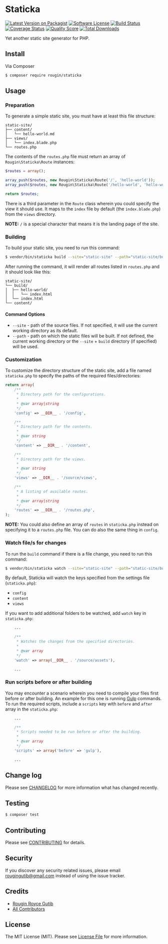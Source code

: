 # Staticka

[![Latest Version on Packagist][ico-version]][link-packagist]
[![Software License][ico-license]](LICENSE.md)
[![Build Status][ico-travis]][link-travis]
[![Coverage Status][ico-scrutinizer]][link-scrutinizer]
[![Quality Score][ico-code-quality]][link-code-quality]
[![Total Downloads][ico-downloads]][link-downloads]

Yet another static site generator for PHP.

## Install

Via Composer

``` bash
$ composer require rougin/staticka
```

## Usage

### Preparation

To generate a simple static site, you must have at least this file structure:

```
static-site/
├── content/
│   └── hello-world.md
├── views/
│   └── index.blade.php
└── routes.php
```

The contents of the `routes.php` file must return an array of `Rougin\Staticka\Route` instances:

``` php
$routes = array();

array_push($routes, new Rougin\Staticka\Route('/', 'hello-world'));
array_push($routes, new Rougin\Staticka\Route('/hello-world', 'hello-world'));

return $routes;
```

There is a third parameter in the `Route` class wherein you could specify the view it should use.
It maps to the `index` file by default (the `index.blade.php`) from the `views` directory.

**NOTE:** `/` is a special character that means it is the landing page of the site.

### Building

To build your static site, you need to run this command:

``` bash
$ vendor/bin/staticka build --site="static-site" --path="static-site/build"
```

After running the command, it will render all routes listed in `routes.php` and it should look like this:

```
static-site/
└── build/
│  ├── hello-world/
│  │   └── index.html
│  └── index.html
└── content/
```

#### Command Options

* `--site` - path of the source files. If not specified, it will use the current working directory as its default.
* `--path` - path on which the static files will be built. If not defined, the current working directory or the `--site` + `build` directory (if specified) will be used.

### Customization

To customize the directory structure of the static site, add a file named `staticka.php` to specify the paths of the required files/directories:

``` php
return array(
    /**
     * Directory path for the configurations.
     *
     * @var array|string
     */
    'config' => __DIR__ . '/config',

    /**
     * Directory path for the contents.
     *
     * @var string
     */
    'content' => __DIR__ . '/content',

    /**
     * Directory path for the views.
     *
     * @var string
     */
    'views' => __DIR__ . '/source/views',

    /**
     * A listing of available routes.
     *
     * @var array|string
     */
    'routes' => __DIR__ . '/routes.php',
);
```

**NOTE:** You could also define an array of `routes` in `staticka.php` instead on specifying it to a `routes.php` file. You can do also the same thing in `config`.

### Watch file/s for changes

To run the `build` command if there is a file change, you need to run this command:

``` bash
$ vendor/bin/staticka watch --site="static-site" --path="static-site/build"
```

By default, Staticka will watch the keys specified from the settings file (`staticka.php`):

* `config`
* `content`
* `views`

If you want to add additional folders to be watched, add `watch` key in `staticka.php`:

``` php
    ...

    /**
     * Watches the changes from the specified directories.
     *
     * @var array
     */
    'watch' => array(__DIR__ . '/source/assets'),

    ...
```

### Run scripts before or after building

You may encounter a scenario wherein you need to compile your files first before or after building. An example for this one is running [Gulp](https://gulpjs.com/) commands. To run the required scripts, include a `scripts` key with `before` and `after` array in the `staticka.php`:

``` php
    ...

    /**
     * Scripts needed to be run before or after the building.
     *
     * @var array
     */
    'scripts' => array('before' => 'gulp'),

    ...
```

## Change log

Please see [CHANGELOG](CHANGELOG.md) for more information what has changed recently.

## Testing

``` bash
$ composer test
```

## Contributing

Please see [CONTRIBUTING](CONTRIBUTING.md) for details.

## Security

If you discover any security related issues, please email rougingutib@gmail.com instead of using the issue tracker.

## Credits

- [Rougin Royce Gutib][link-author]
- [All Contributors][link-contributors]

## License

The MIT License (MIT). Please see [License File](LICENSE.md) for more information.

[ico-version]: https://img.shields.io/packagist/v/rougin/staticka.svg?style=flat-square
[ico-license]: https://img.shields.io/badge/license-MIT-brightgreen.svg?style=flat-square
[ico-travis]: https://img.shields.io/travis/rougin/staticka/master.svg?style=flat-square
[ico-scrutinizer]: https://img.shields.io/scrutinizer/coverage/g/rougin/staticka.svg?style=flat-square
[ico-code-quality]: https://img.shields.io/scrutinizer/g/rougin/staticka.svg?style=flat-square
[ico-downloads]: https://img.shields.io/packagist/dt/rougin/staticka.svg?style=flat-square

[link-packagist]: https://packagist.org/packages/rougin/staticka
[link-travis]: https://travis-ci.org/rougin/staticka
[link-scrutinizer]: https://scrutinizer-ci.com/g/rougin/staticka/code-structure
[link-code-quality]: https://scrutinizer-ci.com/g/rougin/staticka
[link-downloads]: https://packagist.org/packages/rougin/staticka
[link-author]: https://github.com/rougin
[link-contributors]: ../../contributors
